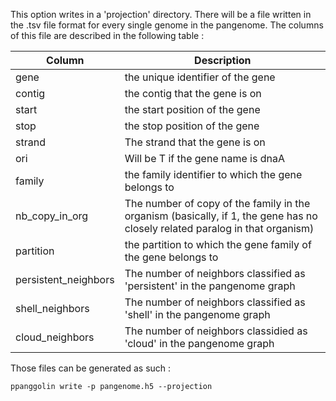 This option writes in a 'projection' directory. There will be a file written in the .tsv file format for every single genome in the pangenome.
The columns of this file are described in the following table : 

| Column               | Description                                                                                                                    |
|----------------------|--------------------------------------------------------------------------------------------------------------------------------|
| gene                 | the unique identifier of the gene                                                                                              |
| contig               | the contig that the gene is on                                                                                                 |
| start                | the start position of the gene                                                                                                 |
| stop                 | the stop position of the gene                                                                                                  |
| strand               | The strand that the gene is on                                                                                                 |
| ori                  | Will be T if the gene name is dnaA                                                                                                              |
| family               | the family identifier to which the gene belongs to                                                                             |
| nb_copy_in_org       | The number of copy of the family in the organism (basically, if 1, the gene has no closely related paralog in that organism) |
| partition            | the partition to which the gene family of the gene belongs to                                                                  |
| persistent_neighbors | The number of neighbors classified as 'persistent' in the pangenome graph                                                      |
| shell_neighbors      | The number of neighbors classified as 'shell' in the pangenome graph                                                           |
| cloud_neighbors      | The number of neighbors classidied as 'cloud' in the pangenome graph                                                           |

Those files can be generated as such : 

`ppanggolin write -p pangenome.h5 --projection`